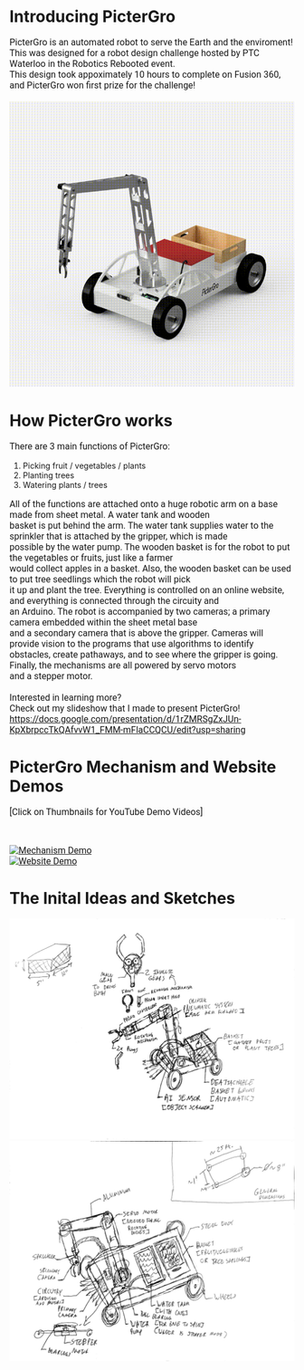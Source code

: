 <link rel="preconnect" href="https://fonts.gstatic.com">
<link href="https://fonts.googleapis.com/css2?family=Roboto&display=swap" rel="stylesheet">
<style>
p {
    font-size: 16px;
    font-family: 'Roboto', sans-serif;
}
</style>

# Introducing PicterGro
PicterGro is an automated robot to serve the Earth and the enviroment! <br>
This was designed for a robot design challenge hosted by PTC Waterloo in the Robotics Rebooted event. <br>
This design took appoximately 10 hours to complete on Fusion 360, and PicterGro won first prize for the challenge! <br><br>
![pictergro-revolve](images/pictergro-spin.gif)
 
# How PicterGro works
There are 3 main functions of PicterGro: <br>
1. Picking fruit / vegetables / plants
2. Planting trees
3. Watering plants / trees

All of the functions are attached onto a huge robotic arm on a base made from sheet metal. A water tank and wooden  <br> basket is put behind the arm. The water tank supplies water to the sprinkler that is attached by the gripper, which is made <br> possible by the water pump. The wooden basket is for the robot to put the vegetables or fruits, just like a farmer <br> would collect apples in a basket. Also, the wooden basket can be used to put tree seedlings which the robot will pick <br> it up and plant the tree. Everything is controlled on an online website, and everything is connected through the circuity and <br> an Arduino. The robot is accompanied by two cameras; a primary camera embedded within the sheet metal base <br> and a secondary camera that is above the gripper. Cameras will provide vision to the programs that use algorithms to identify <br> obstacles, create pathaways, and to see where the gripper is going. Finally, the mechanisms are all powered by servo motors <br> and a stepper motor. 
<br><br>
Interested in learning more? <br> Check out my slideshow that I made to present PicterGro! <br>
https://docs.google.com/presentation/d/1rZMRSgZxJUn-KpXbrpccTkQAfvvW1_FMM-mFlaCCQCU/edit?usp=sharing 


# PicterGro Mechanism and Website Demos
[Click on Thumbnails for YouTube Demo Videos]

<br>

[![Mechanism Demo](https://img.youtube.com/vi/KYv3w1Pnx6c/0.jpg)](https://www.youtube.com/watch?v=KYv3w1Pnx6c) <br>
[![Website Demo](https://img.youtube.com/vi/GkVJrcjmVm4/0.jpg)](https://www.youtube.com/watch?v=GkVJrcjmVm4)

# The Inital Ideas and Sketches
<img src="images/sketch1.png" width="800">
<img src="images/sketch2.png" width="800">

